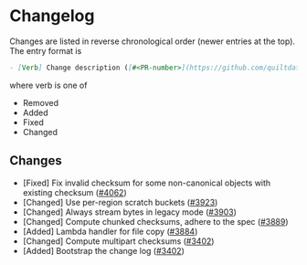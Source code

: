 # Changelog

Changes are listed in reverse chronological order (newer entries at the top).
The entry format is

```markdown
- [Verb] Change description ([#<PR-number>](https://github.com/quiltdata/quilt/pull/<PR-number>))
```

where verb is one of

- Removed
- Added
- Fixed
- Changed

## Changes

- [Fixed] Fix invalid checksum for some non-canonical objects with existing checksum ([#4062](https://github.com/quiltdata/quilt/pull/4062))
- [Changed] Use per-region scratch buckets ([#3923](https://github.com/quiltdata/quilt/pull/3923))
- [Changed] Always stream bytes in legacy mode ([#3903](https://github.com/quiltdata/quilt/pull/3903))
- [Changed] Compute chunked checksums, adhere to the spec ([#3889](https://github.com/quiltdata/quilt/pull/3889))
- [Added] Lambda handler for file copy ([#3884](https://github.com/quiltdata/quilt/pull/3884))
- [Changed] Compute multipart checksums ([#3402](https://github.com/quiltdata/quilt/pull/3402))
- [Added] Bootstrap the change log ([#3402](https://github.com/quiltdata/quilt/pull/3402))
